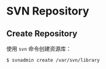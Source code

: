 # SVN Repository

## Create Repository

使用 `svn` 命令创建资源库：

```sh
$ svnadmin create /var/svn/library
```

